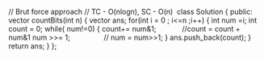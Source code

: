 // Brut force approach
// TC - O(nlogn), SC - O(n)
​
class Solution {
public:
vector<int> countBits(int n)
{
vector<int> ans;
for(int i = 0 ; i<=n ;i++)
{
int num =i;
int count = 0;
while( num!=0)
{
count+= num&1;              //count = count + num&1
num >>= 1;                  // num = num>>1;
}
ans.push_back(count);
}
return ans;
}
};